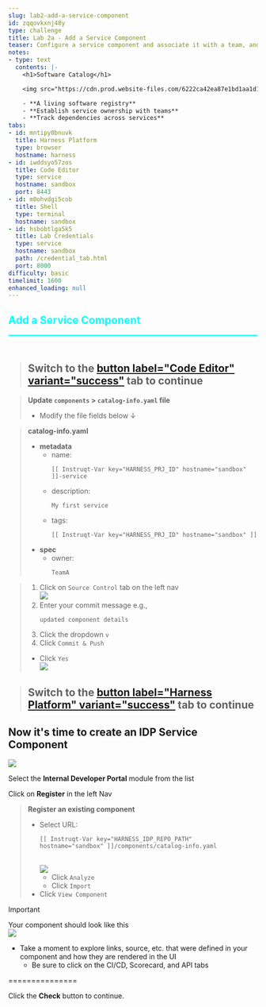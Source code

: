```yaml
---
slug: lab2-add-a-service-component
id: zqqovkxnj48y
type: challenge
title: Lab 2a - Add a Service Component
teaser: Configure a service component and associate it with a team, and create a dependency.
notes:
- type: text
  contents: |-
    <h1>Software Catalog</h1>

    <img src="https://cdn.prod.website-files.com/6222ca42ea87e1bd1aa1d10c/6502437c71a3b62fff9dff0d_Catalog%20Graph%20(2).svg" width="800" style="display: inline; vertical-align: middle;">

    - **A living software registry**
    - **Establish service ownership with teams**
    - **Track dependencies across services**
tabs:
- id: mntipy0bnuvk
  title: Harness Platform
  type: browser
  hostname: harness
- id: iwddsyo57zos
  title: Code Editor
  type: service
  hostname: sandbox
  port: 8443
- id: m0ohvdgi5cob
  title: Shell
  type: terminal
  hostname: sandbox
- id: hsbobtlga5k5
  title: Lab Credentials
  type: service
  hostname: sandbox
  path: /credential_tab.html
  port: 8000
difficulty: basic
timelimit: 1600
enhanced_loading: null
---
```


<style type="text/css" rel="stylesheet">
hr.cyan { background-color: cyan; color: cyan; height: 2px; margin-bottom: -10px; }
h2.cyan { color: cyan; }
</style><h2 class="cyan">Add a Service Component</h2>
<hr class="cyan">
<br><br>

> ## Switch to the [button label="Code Editor" variant="success"](tab-1) tab to continue

> **Update `components` **>** `catalog-info.yaml` file**
> - Modify the file fields below ↓

> **catalog-info.yaml**
> - **metadata**
>   - name: <pre>`[[ Instruqt-Var key="HARNESS_PRJ_ID" hostname="sandbox" ]]-service`</pre>
>   - description: <pre>`My first service`</pre>
>   - tags: <pre>`[[ Instruqt-Var key="HARNESS_PRJ_ID" hostname="sandbox" ]]`</pre>
> - **spec**
>   - owner: <pre>`TeamA`</pre>

> 1) Click on `Source Control` tab on the left nav \
>     ![](https://raw.githubusercontent.com/harness-community/field-workshops/main/unscripted-workshop-2024/assets/images/vs_code_commit.png)
> 2) Enter your commit message e.g., <pre>`updated component details`</pre>
> 3) Click the dropdown `v`
> 4) Click `Commit & Push`
> - Click `Yes` \
>    ![](https://raw.githubusercontent.com/harness-community/field-workshops/main/unscripted-workshop-2024/assets/images/vs_code_stage_changes.png)

> ## Switch to the [button label="Harness Platform" variant="success"](tab-0) tab to continue

## Now it's time to create an IDP Service Component
![](https://raw.githubusercontent.com/harness-community/field-workshops/main/assets/images/module_idp.png)

Select the **Internal Developer Portal** module from the list <br>

Click on **Register** in the left Nav <br>

> **Register an existing component**
> - Select URL: <pre>`[[ Instruqt-Var key="HARNESS_IDP_REPO_PATH" hostname="sandbox" ]]/components/catalog-info.yaml`</pre> \
>     ![](https://raw.githubusercontent.com/harness-community/field-workshops/main/se-workshop-idp/assets/images/idp_component_import_url.png)
>   - Click `Analyze`
>   - Click `Import`
> - Click `View Component`


> [!IMPORTANT]
> Your component should look like this \
>    ![](https://raw.githubusercontent.com/harness-community/field-workshops/main/se-workshop-idp/assets/images/idp_component_overview.png)
> - Take a moment to explore links, source, etc. that were defined in your component and how they are rendered in the UI
>   - Be sure to click on the CI/CD, Scorecard, and API tabs

===============

Click the **Check** button to continue.
